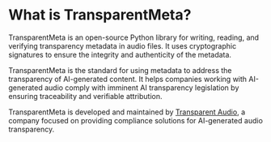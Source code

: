 # What is TransparentMeta?

TransparentMeta is an open-source Python library for writing, reading, and 
verifying transparency metadata in audio files. It uses cryptographic signatures to ensure the integrity and authenticity of the metadata.

TransparentMeta is the standard for using metadata to address the 
transparency of AI-generated content. It helps companies working with 
AI-generated audio comply with imminent AI transparency legislation by 
ensuring traceability and verifiable attribution.

TransparentMeta is developed and maintained by [Transparent Audio](https://www.transparentaudio.ai/), a 
company focused on providing compliance solutions for AI-generated audio 
transparency.

